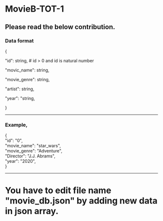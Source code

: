 # MovieB-TOT-1
## Please read the below contribution.

### Data format
{


"id": string, # id > 0 and id is natural number


"movic_name": string,


"movie_genre": string,


"artist": string,


"year": "string,


}

<hr>


### Example,
{ <br>
"id": "0", <br>
"movie_name": "star_wars", <br>
"movie_genre": "Adventure", <br>
"Director": "J.J. Abrams", <br>
"year": "2020", <br>
} <br>


<hr>


# You have to edit file name "movie_db.json" by adding new data in json array.

